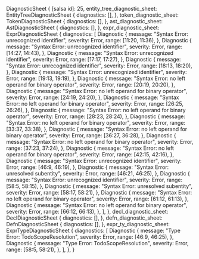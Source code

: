 DiagnosticSheet {
    [salsa id]: 25,
    entity_tree_diagnostic_sheet: EntityTreeDiagnosticSheet {
        diagnostics: [],
    },
    token_diagnostic_sheet: TokenDiagnosticSheet {
        diagnostics: [],
    },
    ast_diagnostic_sheet: AstDiagnosticSheet {
        diagnostics: [],
    },
    expr_diagnostic_sheet: ExprDiagnosticSheet {
        diagnostics: [
            Diagnostic {
                message: "Syntax Error: unrecognized identifier",
                severity: Error,
                range: [11:20, 11:36),
            },
            Diagnostic {
                message: "Syntax Error: unrecognized identifier",
                severity: Error,
                range: [14:27, 14:43),
            },
            Diagnostic {
                message: "Syntax Error: unrecognized identifier",
                severity: Error,
                range: [17:17, 17:27),
            },
            Diagnostic {
                message: "Syntax Error: unrecognized identifier",
                severity: Error,
                range: [18:13, 18:20),
            },
            Diagnostic {
                message: "Syntax Error: unrecognized identifier",
                severity: Error,
                range: [19:13, 19:19),
            },
            Diagnostic {
                message: "Syntax Error: no left operand for binary operator",
                severity: Error,
                range: [20:19, 20:20),
            },
            Diagnostic {
                message: "Syntax Error: no left operand for binary operator",
                severity: Error,
                range: [24:19, 24:20),
            },
            Diagnostic {
                message: "Syntax Error: no left operand for binary operator",
                severity: Error,
                range: [26:25, 26:26),
            },
            Diagnostic {
                message: "Syntax Error: no left operand for binary operator",
                severity: Error,
                range: [28:23, 28:24),
            },
            Diagnostic {
                message: "Syntax Error: no left operand for binary operator",
                severity: Error,
                range: [33:37, 33:38),
            },
            Diagnostic {
                message: "Syntax Error: no left operand for binary operator",
                severity: Error,
                range: [36:27, 36:28),
            },
            Diagnostic {
                message: "Syntax Error: no left operand for binary operator",
                severity: Error,
                range: [37:23, 37:24),
            },
            Diagnostic {
                message: "Syntax Error: no left operand for binary operator",
                severity: Error,
                range: [42:15, 42:16),
            },
            Diagnostic {
                message: "Syntax Error: unrecognized identifier",
                severity: Error,
                range: [46:9, 46:19),
            },
            Diagnostic {
                message: "Syntax Error: unresolved subentity",
                severity: Error,
                range: [46:21, 46:25),
            },
            Diagnostic {
                message: "Syntax Error: unrecognized identifier",
                severity: Error,
                range: [58:5, 58:15),
            },
            Diagnostic {
                message: "Syntax Error: unresolved subentity",
                severity: Error,
                range: [58:17, 58:21),
            },
            Diagnostic {
                message: "Syntax Error: no left operand for binary operator",
                severity: Error,
                range: [61:12, 61:13),
            },
            Diagnostic {
                message: "Syntax Error: no left operand for binary operator",
                severity: Error,
                range: [66:12, 66:13),
            },
        ],
    },
    decl_diagnostic_sheet: DeclDiagnosticSheet {
        diagnostics: [],
    },
    defn_diagnostic_sheet: DefnDiagnosticSheet {
        diagnostics: [],
    },
    expr_ty_diagnostic_sheet: ExprTypeDiagnosticSheet {
        diagnostics: [
            Diagnostic {
                message: "Type Error: TodoScopeResolution",
                severity: Error,
                range: [46:9, 46:25),
            },
            Diagnostic {
                message: "Type Error: TodoScopeResolution",
                severity: Error,
                range: [58:5, 58:21),
            },
        ],
    },
}